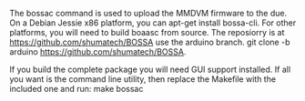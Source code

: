 The bossac command is used to upload the MMDVM firmware to the due. On a Debian Jessie x86 platform, you can apt-get install bossa-cli. For other platforms, you will need to build boaasc from source. The reposiorry is at <https://github.com/shumatech/BOSSA> use the arduino branch.
git clone -b arduino https://github.com/shumatech/BOSSA.

If you build the complete package you will need GUI support installed. If all you want is the command line utility, then replace the Makefile with the included one and run:
make bossac
  

